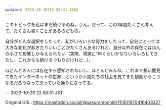 ```yaml
---
updated: 2023-10-26T13:58:31.186Z
---
```


<p>このトピックを私はまだ続けるのね。うん。だって、この1年間たくさん考えて、たくさん書くことがあるのだもの。</p><p>自分がどんな選択をしたって、私がいろいろな努力をしたって、自分にとっては大きな変化が起きたりいいことがたくさんあるけれど、自分以外の存在にはほんの小さな影響しか与えられない（実際、現実に1年くらいかなりいろいろしてきたし、これからも続けるつもりだけれど…）。</p><p>ほとんどの人には存在すら感知されないし、ほとんどみんな、これまで長い間見てきたインターネットの世界、というか人間たちの社会を見てきた観察からこうなるだろうなって思っていた通りになってる。</p>

&mdash; 2023-10-26 22:58:31 JST

Original URL: https://mastodon.social/@sakuramochi0/111301670416403327
